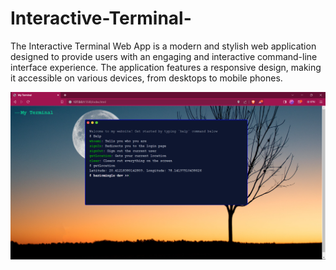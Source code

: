 # Interactive-Terminal-
The Interactive Terminal Web App is a modern and stylish web application designed to provide users with an engaging and interactive command-line interface experience. The application features a responsive design, making it accessible on various devices, from desktops to mobile phones.

<img src="Terminal/imges/img2.png"></img>
